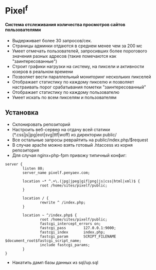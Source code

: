 # Pixel<sup>f</sup>
#### Система отслеживания количества просмотров сайтов пользователями

* Выдерживает более 30 запросов/сек.
* Страницы админки отдаются в среднем менее чем за 200 мс
* Умеет отмечать пользователей, запросивших более порогового значения разных адресов (такие помечаются как "заинтересованные")
* Строит графики нагрузки на систему, на пиксели и активности юзеров в реальном времени
* Позволяет вести параллельный мониторинг нескольких пикселей
* Отображает статистику по каждому пикселю и позволяет настраивать порог срабатывания пометки "заинтересованный"
* Отображает статистику по каждому пользователю
* Умеет искать по всем пикселям и пользователям

## Установка

* Склонировать репозиторий
* Настроить веб-сервер на отдачу всей статики (*.css|js|jpg|eot|svg|ttf|woff) из директории public/
* Все остальные запросы реврайтить на public/index.php/$request
* В случае apache можно взять готовый .htaccess из корня репозитория
* Для случая nginx+php-fpm привожу типичный конфиг:
```
server {
        listen 80;
        server_name pixelf.penyaev.com;

        location ~* ^.+\.(jpg|jpeg|gif|png|js|css|html|xml)$ {
                root /home/sites/pixelf/public;
        }

        location / {
                rewrite ^ /index.php;
        }

        location ~ ^/index.php$ {
                root /home/sites/pixelf/public;
                fastcgi_intercept_errors on;
                fastcgi_pass        127.0.0.1:9000;
                fastcgi_index       index.php;
                fastcgi_param       SCRIPT_FILENAME $document_root$fastcgi_script_name;
                include fastcgi_params;
        }
}
```
* Накатить дамп базы данных из sql/up.sql
